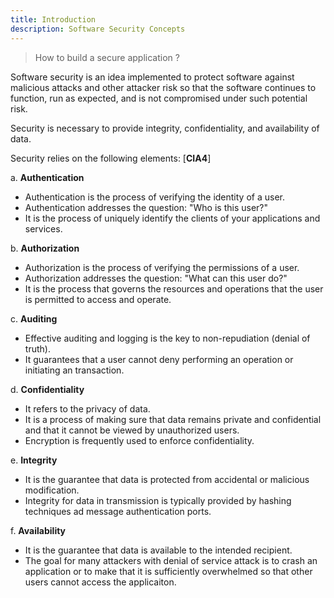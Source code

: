 ```yaml
---
title: Introduction
description: Software Security Concepts
---
```


> How to build a secure application ?

Software security is an idea implemented to protect software against malicious attacks and other attacker risk
so that the software continues to function, run  as expected, and is not compromised under such potential risk.

Security is necessary to provide integrity, confidentiality, and availability of data.

Security relies on the following elements: [**CIA4**]

a. **Authentication**  
- Authentication is the process of verifying the identity of a user.
- Authentication addresses the question: "Who is this user?"
- It is the process of uniquely identify the clients of your applications and services.

b. **Authorization**  
- Authorization is the process of verifying the permissions of a user.
- Authorization addresses the question: "What can this user do?"
- It is the process that governs the resources and operations that the user is
  permitted to access and operate.

c. **Auditing**  
- Effective auditing and logging is the key to non-repudiation (denial of truth).
- It guarantees that a user cannot deny performing an operation or initiating an transaction.

d. **Confidentiality**  
- It refers to the privacy of data.
- It is a process of making sure that data remains private and confidential and that it cannot be viewed by unauthorized users.
- Encryption is frequently used to enforce confidentiality.

e. **Integrity**  
- It is the guarantee that data is protected from accidental or malicious modification.
- Integrity for data in transmission is typically provided by hashing techniques ad message authentication ports.

f. **Availability**  
- It is the guarantee that data is available to the intended recipient.
- The goal for many attackers with denial of service attack is to crash an application or to make that it is sufficiently overwhelmed so that other users cannot access the applicaiton.
